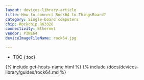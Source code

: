 ```yaml
---
layout: devices-library-article
title: How to connect Rock64 to ThingsBoard?
category: Single-board computers
chip: Rockchip RK3328
connectivity: Ethernet
vendor: PINE64
deviceImageFileName: rock64.jpg

---
```



* TOC
{:toc}

{% include get-hosts-name.html %}
{% include /docs/devices-library/guides/rock64.md %}